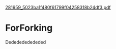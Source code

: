 [281959_5023ba1f480f61799f04258318b24df3.pdf](https://github.com/MostlyOperational18119/ForForking/files/6989367/281959_5023ba1f480f61799f04258318b24df3.pdf)
# ForForking

Dededededededed
